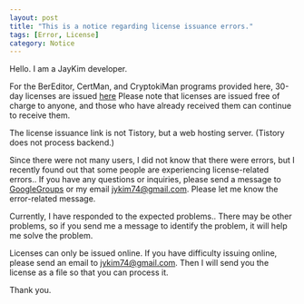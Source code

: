 ```yaml
---
layout: post
title: "This is a notice regarding license issuance errors."
tags: [Error, License]
category: Notice
---
```


Hello. I am a JayKim developer.

For the BerEditor, CertMan, and CryptokiMan programs provided here,
30-day licenses are issued [here](https://jykim74.github.io/notice/2024/04/22/notice3.html)
Please note that licenses are issued free of charge to anyone, and those who have already received them can continue to receive them.


The license issuance link is not Tistory, but a web hosting server.
(Tistory does not process backend.)



Since there were not many users, I did not know that there were errors,
but I recently found out that some people are experiencing license-related errors..
If you have any questions or inquiries, please send a message to [GoogleGroups](https://groups.google.com/g/bereditor) or my email jykim74@gmail.com.
Please let me know the error-related message.



Currently, I have responded to the expected problems..
There may be other problems, so if you send me a message to identify the problem,
it will help me solve the problem.



Licenses can only be issued online.
If you have difficulty issuing online, please send an email to jykim74@gmail.com. Then I will send you the license as a file so that you can process it.



Thank you.
